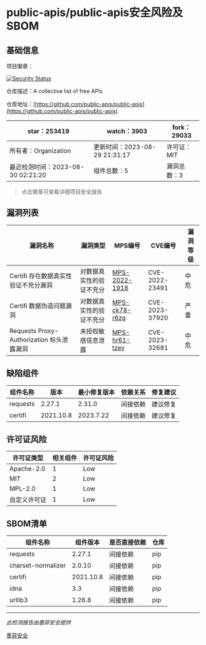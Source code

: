 # public-apis/public-apis安全风险及SBOM

## 基础信息

项目徽章：

[![Security Status](https://www.murphysec.com/platform3/v31/badge/1696588780675690496.svg)](https://www.murphysec.com/console/report/1696226218545147904/1696588780675690496)

仓库描述：A collective list of free APIs

仓库地址：[https://github.com/public-apis/public-apis](https://github.com/public-apis/public-apis)

| star：253419 | watch：3903 | fork：29033 |
| ----------- | -------------- | ------------ |
| 所有者：Organization | 更新时间：2023-08-29 21:31:17 | 许可证：MIT |
| 最近检测时间：2023-08-30 02:21:20 | 组件总数：5 | 漏洞总数：3 |

> 点击徽章可查看详细项目安全报告



## 漏洞列表

| 漏洞名称 | 漏洞类型 | MPS编号 | CVE编号 | 漏洞等级 |
| ------- | ------ | ------- | ------ | ----- |
|Certifi 存在数据真实性验证不充分漏洞|对数据真实性的验证不充分|[MPS-2022-1918](https://www.oscs1024.com/hd/MPS-2022-1918)|CVE-2022-23491|中危|
|Certifi 数据伪造问题漏洞|对数据真实性的验证不充分|[MPS-ck78-r6zg](https://www.oscs1024.com/hd/MPS-ck78-r6zg)|CVE-2023-37920|严重|
|Requests Proxy-Authorization 标头泄露漏洞|未授权敏感信息泄露|[MPS-hr61-tzey](https://www.oscs1024.com/hd/MPS-hr61-tzey)|CVE-2023-32681|中危|




## 缺陷组件

| 组件名称 | 版本 | 最小修复版本 | 依赖关系 | 修复建议 |
| -------- | ---- | ------------ | -------- | -------- |
|requests|2.27.1|2.31.0|间接依赖|建议修复|C:0|H:0|M:1|L:0|
|certifi|2021.10.8|2023.7.22|间接依赖|建议修复|C:1|H:0|M:1|L:0|




## 许可证风险

| 许可证类型 | 相关组件 | 许可证风险 |
| ---------- | -------- | ---------- |
|Apache-2.0|1|Low|
|MIT|2|Low|
|MPL-2.0|1|Low|
|自定义许可证|1|Low|




## SBOM清单

| 组件名称 | 组件版本 | 是否直接依赖 | 仓库 |
| -------- | -------- | ------------ | ---- |
|requests|2.27.1|间接依赖|pip|
|charset-normalizer|2.0.10|间接依赖|pip|
|certifi|2021.10.8|间接依赖|pip|
|idna|3.3|间接依赖|pip|
|urllib3|1.26.8|间接依赖|pip|


------

*此检测报告由墨菲安全提供*

[墨菲安全](www.murphysec.com)